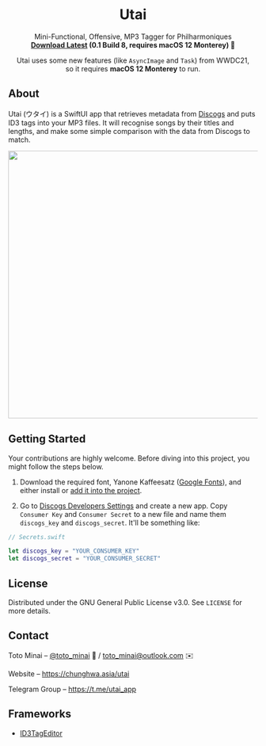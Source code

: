 <div align="center">
<h1>Utai</h1>
<p>Mini-Functional, Offensive, MP3 Tagger for Philharmoniques<br />
<b><a href="https://github.com/toto-minai/Utai/releases/download/v0.1_8/Utai.0.1.dmg">Download Latest</a> (0.1 Build 8, requires macOS 12 Monterey) 🧸</b> <br />
<p>Utai uses some new features (like <code>AsyncImage</code> and <code>Task</code>) from WWDC21, <br />so it requires 
<b>macOS 12 Monterey</b> to run.</p>
</div>

## About

Utai (ウタイ) is a SwiftUI app that retrieves metadata from [Discogs](https://discogs.com) and puts ID3 tags into your MP3 files. 
It will recognise songs by their titles and lengths, and make some simple comparison with the data from Discogs to match.

<p align="center">
<img src="https://github.com/toto-minai/chunghwa.asia/raw/main/utai/img/screenshot-for-github.png" width="540px" />
</p>

## Getting Started

Your contributions are highly welcome. Before diving into this project, you might follow the steps below.

1. Download the required font, Yanone Kaffeesatz ([Google Fonts](https://fonts.google.com/specimen/Yanone+Kaffeesatz)), and
either install or [add it into the project](https://stackoverflow.com/a/57412354/7337835).

2. Go to [Discogs Developers Settings](https://www.discogs.com/settings/developers) and create a new app. Copy 
`Consumer Key` and `Consumer Secret` to a new file and name them `discogs_key` and `discogs_secret`. It'll be something like:

```swift
// Secrets.swift

let discogs_key = "YOUR_CONSUMER_KEY"
let discogs_secret = "YOUR_CONSUMER_SECRET"

```

## License

Distributed under the GNU General Public License v3.0. See `LICENSE` for more details.

## Contact

Toto Minai – [@toto_minai](https://twitter.com/toto_minai) 🍒 / [toto_minai@outlook.com](mailto:toto_minai@outlook.com) ✉️

Website – <https://chunghwa.asia/utai>

Telegram Group – <https://t.me/utai_app>

## Frameworks

- [ID3TagEditor](https://github.com/chicio/ID3TagEditor)

